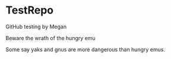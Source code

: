 # TestRepo
GitHub testing by Megan

Beware the wrath of the hungry emu

Some say yaks and gnus are more dangerous than hungry emus.
